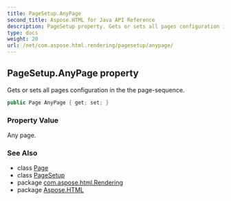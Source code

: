 ```yaml
---
title: PageSetup.AnyPage
second_title: Aspose.HTML for Java API Reference
description: PageSetup property. Gets or sets all pages configuration in the the page-sequence
type: docs
weight: 20
url: /net/com.aspose.html.rendering/pagesetup/anypage/
---
```

## PageSetup.AnyPage property

Gets or sets all pages configuration in the the page-sequence.

```java
public Page AnyPage { get; set; }
```

### Property Value

Any page.

### See Also

* class [Page](../../../com.aspose.html.drawing/page/)
* class [PageSetup](../)
* package [com.aspose.html.Rendering](../../pagesetup/)
* package [Aspose.HTML](../../../)
